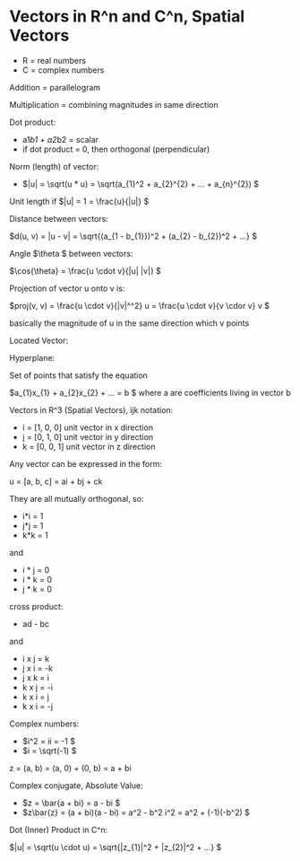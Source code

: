# Vectors in R^n and C^n, Spatial Vectors

- R = real numbers
- C = complex numbers

Addition = parallelogram

Multiplication = combining magnitudes in same direction

Dot product:

- a1*b1 + a2*b2 = scalar
- if dot product = 0, then orthogonal (perpendicular)

Norm (length) of vector:

- $\|u\| = \sqrt(u * u) = \sqrt(a_{1}^2 + a_{2}^{2} + ... + a_{n}^{2}) $

Unit length if $\|u\| = 1 = \frac{u}{\|u\|} $

Distance between vectors:

$d(u, v) = \|u - v\| = \sqrt{(a_{1 - b_{1}})^2 + (a_{2} - b_{2})^2 + ...} $

Angle $\theta $ between vectors:

$\cos{\theta} = \frac{u \cdot v}{\|u\| \|v\|} $

Projection of vector u onto v is:

$proj(v, v) = \frac{u \cdot v}{\|v\|^^2} u = \frac{u \cdot v}{v \cdor v} v $

basically the magnitude of u in the same direction which v points

Located Vector:

Hyperplane:

Set of points that satisfy the equation

$a_{1}x_{1} + a_{2}x_{2} + ... = b $ where a are coefficients living in vector b

Vectors in R^3 (Spatial Vectors), ijk notation:

- i = [1, 0, 0] unit vector in x direction
- j = [0, 1, 0] unit vector in y direction
- k = [0, 0, 1] unit vector in z direction

Any vector can be expressed in the form:

u = [a, b, c] = ai + bj + ck

They are all mutually orthogonal, so:

- i*i = 1
- j*j = 1
- k*k = 1

and

- i * j = 0
- i * k = 0
- j * k = 0

cross product:

- ad - bc

and

- i x j = k
- j x i = -k
- j x k = i
- k x j = -i
- k x i = j
- k x i = -j

Complex numbers:

- $i^2 = ii = -1 $
- $i = \sqrt(-1) $

z = (a, b) = (a, 0) + (0, b) = a + bi

Complex conjugate, Absolute Value:

- $z = \bar{a + bi} = a - bi $
- $z\bar{z} = (a + bi)(a - bi) = a^2 - b^2 i^2 = a^2 + (-1)(-b^2) $

Dot (Inner) Product in C^n:

$\|u\| = \sqrt(u \cdot u) = \sqrt{|z_{1}|^2 + |z_{2}|^2 + ...} $
